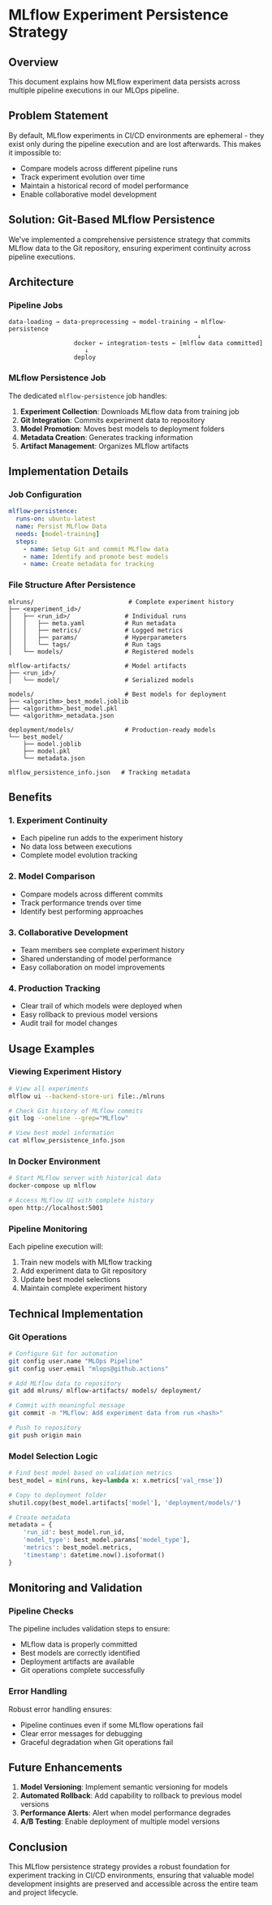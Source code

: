 # MLflow Experiment Persistence Strategy

## Overview

This document explains how MLflow experiment data persists across multiple pipeline executions in our MLOps pipeline.

## Problem Statement

By default, MLflow experiments in CI/CD environments are ephemeral - they exist only during the pipeline execution and are lost afterwards. This makes it impossible to:

- Compare models across different pipeline runs
- Track experiment evolution over time
- Maintain a historical record of model performance
- Enable collaborative model development

## Solution: Git-Based MLflow Persistence

We've implemented a comprehensive persistence strategy that commits MLflow data to the Git repository, ensuring experiment continuity across pipeline executions.

## Architecture

### Pipeline Jobs

```
data-loading → data-preprocessing → model-training → mlflow-persistence
                                                    ↓
                  docker ← integration-tests ← [mlflow data committed]
                     ↓
                  deploy
```

### MLflow Persistence Job

The dedicated `mlflow-persistence` job handles:

1. **Experiment Collection**: Downloads MLflow data from training job
2. **Git Integration**: Commits experiment data to repository
3. **Model Promotion**: Moves best models to deployment folders
4. **Metadata Creation**: Generates tracking information
5. **Artifact Management**: Organizes MLflow artifacts

## Implementation Details

### Job Configuration

```yaml
mlflow-persistence:
  runs-on: ubuntu-latest
  name: Persist MLflow Data
  needs: [model-training]
  steps:
    - name: Setup Git and commit MLflow data
    - name: Identify and promote best models
    - name: Create metadata for tracking
```

### File Structure After Persistence

```
mlruns/                          # Complete experiment history
├── <experiment_id>/
│   ├── <run_id>/               # Individual runs
│   │   ├── meta.yaml           # Run metadata
│   │   ├── metrics/            # Logged metrics
│   │   ├── params/             # Hyperparameters
│   │   └── tags/               # Run tags
│   └── models/                 # Registered models

mlflow-artifacts/               # Model artifacts
├── <run_id>/
│   └── model/                  # Serialized models

models/                         # Best models for deployment
├── <algorithm>_best_model.joblib
├── <algorithm>_best_model.pkl
└── <algorithm>_metadata.json

deployment/models/              # Production-ready models
└── best_model/
    ├── model.joblib
    ├── model.pkl
    └── metadata.json

mlflow_persistence_info.json   # Tracking metadata
```

## Benefits

### 1. Experiment Continuity
- Each pipeline run adds to the experiment history
- No data loss between executions
- Complete model evolution tracking

### 2. Model Comparison
- Compare models across different commits
- Track performance trends over time
- Identify best performing approaches

### 3. Collaborative Development
- Team members see complete experiment history
- Shared understanding of model performance
- Easy collaboration on model improvements

### 4. Production Tracking
- Clear trail of which models were deployed when
- Easy rollback to previous model versions
- Audit trail for model changes

## Usage Examples

### Viewing Experiment History

```bash
# View all experiments
mlflow ui --backend-store-uri file:./mlruns

# Check Git history of MLflow commits
git log --oneline --grep="MLflow"

# View best model information
cat mlflow_persistence_info.json
```

### In Docker Environment

```bash
# Start MLflow server with historical data
docker-compose up mlflow

# Access MLflow UI with complete history
open http://localhost:5001
```

### Pipeline Monitoring

Each pipeline execution will:
1. Train new models with MLflow tracking
2. Add experiment data to Git repository
3. Update best model selections
4. Maintain complete experiment history

## Technical Implementation

### Git Operations

```bash
# Configure Git for automation
git config user.name "MLOps Pipeline"
git config user.email "mlops@github.actions"

# Add MLflow data to repository
git add mlruns/ mlflow-artifacts/ models/ deployment/

# Commit with meaningful message
git commit -m "MLflow: Add experiment data from run <hash>"

# Push to repository
git push origin main
```

### Model Selection Logic

```python
# Find best model based on validation metrics
best_model = min(runs, key=lambda x: x.metrics['val_rmse'])

# Copy to deployment folder
shutil.copy(best_model.artifacts['model'], 'deployment/models/')

# Create metadata
metadata = {
    'run_id': best_model.run_id,
    'model_type': best_model.params['model_type'],
    'metrics': best_model.metrics,
    'timestamp': datetime.now().isoformat()
}
```

## Monitoring and Validation

### Pipeline Checks

The pipeline includes validation steps to ensure:
- MLflow data is properly committed
- Best models are correctly identified
- Deployment artifacts are available
- Git operations complete successfully

### Error Handling

Robust error handling ensures:
- Pipeline continues even if some MLflow operations fail
- Clear error messages for debugging
- Graceful degradation when Git operations fail

## Future Enhancements

1. **Model Versioning**: Implement semantic versioning for models
2. **Automated Rollback**: Add capability to rollback to previous model versions
3. **Performance Alerts**: Alert when model performance degrades
4. **A/B Testing**: Enable deployment of multiple model versions

## Conclusion

This MLflow persistence strategy provides a robust foundation for experiment tracking in CI/CD environments, ensuring that valuable model development insights are preserved and accessible across the entire team and project lifecycle.
